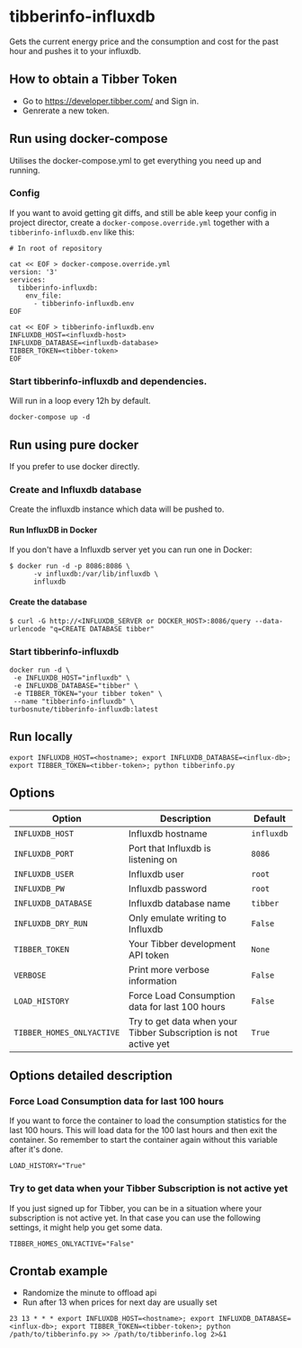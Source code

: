 # tibberinfo-influxdb
Gets the current energy price and the consumption and cost for the past hour and pushes it to your influxdb.

## How to obtain a Tibber Token
- Go to https://developer.tibber.com/ and Sign in.
- Genrerate a new token.

## Run using docker-compose
Utilises the docker-compose.yml to get everything you need up and running.

### Config
If you want to avoid getting git diffs, and still be able keep your config in project director, create a `docker-compose.override.yml`
together with a `tibberinfo-influxdb.env` like this:
```
# In root of repository

cat << EOF > docker-compose.override.yml
version: '3'
services:
  tibberinfo-influxdb:
    env_file:
      - tibberinfo-influxdb.env
EOF

cat << EOF > tibberinfo-influxdb.env
INFLUXDB_HOST=<influxdb-host>
INFLUXDB_DATABASE=<influxdb-database>
TIBBER_TOKEN=<tibber-token>
EOF

```

### Start tibberinfo-influxdb and dependencies.
Will run in a loop every 12h by default.
```
docker-compose up -d
```

## Run using pure docker
If you prefer to use docker directly.
### Create and Influxdb database
Create the influxdb instance which data will be pushed to.

#### Run InfluxDB in Docker
If you don't have a Influxdb server yet you can run one in Docker:
```
$ docker run -d -p 8086:8086 \
      -v influxdb:/var/lib/influxdb \
      influxdb
```

#### Create the database
```
$ curl -G http://<INFLUXDB_SERVER or DOCKER_HOST>:8086/query --data-urlencode "q=CREATE DATABASE tibber"
```

### Start tibberinfo-influxdb
```
docker run -d \
 -e INFLUXDB_HOST="influxdb" \
 -e INFLUXDB_DATABASE="tibber" \
 -e TIBBER_TOKEN="your tibber token" \
 --name "tibberinfo-influxdb" \
turbosnute/tibberinfo-influxdb:latest
```

## Run locally
```
export INFLUXDB_HOST=<hostname>; export INFLUXDB_DATABASE=<influx-db>; export TIBBER_TOKEN=<tibber-token>; python tibberinfo.py
```

## Options

| Option                    | Description                                                     | Default     |
|---------------------------|-----------------------------------------------------------------|-------------|
| `INFLUXDB_HOST`           | Influxdb hostname                                               | `influxdb`  |
| `INFLUXDB_PORT`           | Port that Influxdb is listening on                              | `8086`      |
| `INFLUXDB_USER`           | Influxdb user                                                   | `root`      |
| `INFLUXDB_PW`             | Influxdb password                                               | `root`      |
| `INFLUXDB_DATABASE`       | Influxdb database name                                          | `tibber`    |
| `INFLUXDB_DRY_RUN`        | Only emulate writing to Influxdb                                | `False`     |
| `TIBBER_TOKEN`            | Your Tibber development API token                               | `None`      |
| `VERBOSE`                 | Print more verbose information                                  | `False`     |
| `LOAD_HISTORY`            | Force Load Consumption data for last 100 hours                  | `False`     |
| `TIBBER_HOMES_ONLYACTIVE` | Try to get data when your Tibber Subscription is not active yet | `True`      |

## Options detailed description
### Force Load Consumption data for last 100 hours
If you want to force the container to load the consumption statistics for the last 100 hours. This will load data for the 100 last hours and then exit the container. So remember to start the container again without this variable after it's done.
```
LOAD_HISTORY="True"
```

### Try to get data when your Tibber Subscription is not active yet
If you just signed up for Tibber, you can be in a situation where your subscription is not active yet. In that case you can use the following settings, it might help you get some data.
```
TIBBER_HOMES_ONLYACTIVE="False"
```

## Crontab example


- Randomize the minute to offload api
- Run after 13 when prices for next day are usually set

```
23 13 * * * export INFLUXDB_HOST=<hostname>; export INFLUXDB_DATABASE=<influx-db>; export TIBBER_TOKEN=<tibber-token>; python /path/to/tibberinfo.py >> /path/to/tibberinfo.log 2>&1
```